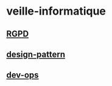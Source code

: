 # veille-informatique

## [RGPD](https://github.com/EPradillon/veille-informatique/tree/main/rgpd)

## [design-pattern](https://github.com/EPradillon/veille-informatique/tree/main/design-pattern)

## [dev-ops](https://github.com/EPradillon/veille-informatique/tree/main/dev-ops)
